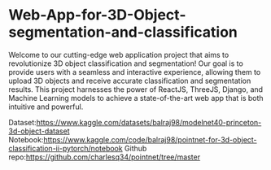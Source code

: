 # Web-App-for-3D-Object-segmentation-and-classification

Welcome to our cutting-edge web application project that aims to revolutionize 3D object classification and segmentation! Our goal is to provide users with a seamless and interactive experience, allowing them to upload 3D objects and receive accurate classification and segmentation results. This project harnesses the power of ReactJS, ThreeJS, Django, and Machine Learning models to achieve a state-of-the-art web app that is both intuitive and powerful.


Dataset:https://www.kaggle.com/datasets/balraj98/modelnet40-princeton-3d-object-dataset
Notebook:https://www.kaggle.com/code/balraj98/pointnet-for-3d-object-classification-ii-pytorch/notebook
Github repo:https://github.com/charlesq34/pointnet/tree/master
